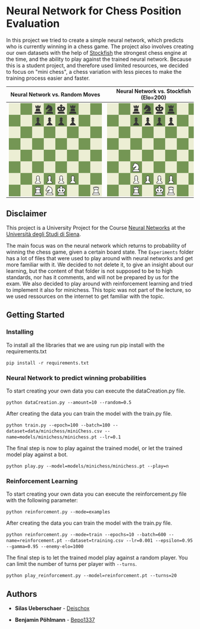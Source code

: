 # Neural Network for Chess Position Evaluation 

In this project we tried to create a simple neural network, which predicts who is currently winning in a chess game. The project also involves creating our own datasets with the help of [Stockfish](https://stockfishchess.org) the strongest chess engine at the time, and the ability to play against the trained neural network. Because this is a student project, and therefore used limited resources, we decided to focus on "mini chess", a chess variation with less pieces to make the training process easier and faster. 

| Neural Network vs. Random Moves | Neural Network vs. Stockfish (Elo=200) | Reinforcement Learning agent vs random player moves |
|:-------------------------------:|:--------------------------------------:|:----------------------------------------------------:|
| <div style="width:250px; height:250px; text-align:center;"><img src="images/random.gif" style="max-width:100%; max-height:100%;"></div> | <div style="width:250px; height:250px; text-align:center;"><img src="images/stockfish200.gif" style="max-width:100%; max-height:100%;"></div> | <div style="width:250px; height:250px; text-align:center;"><img src="images/reinforcement.gif" style="max-width:100%; max-height:100%;"></div> |

## Disclaimer 
This project is a University Project for the Course [Neural Networks](https://www.unisi.it/ugov/degreecourse/480727) at the [Università degli Studi di Siena](https://www.unisi.it).

The main focus was on the neural network which returns to probability of winning the chess game, given a certain board state. The `Experiments` folder has a lot of files that were used to play around with neural networks and get more familiar with it. We decided to not delete it, to give an insight about our learning, but the content of that folder is not supposed to be to high standards, nor has it comments, and will not be prepared by us for the exam. We also decided to play around with reinforcement learning and tried to implement it also for minichess. This topic was not part of the lecture, so we used ressources on the internet to get familiar with the topic.

## Getting Started
### Installing

To install all the libraries that we are using run pip install with the requirements.txt

```
pip install -r requirements.txt
```
### Neural Network to predict winning probabilities

To start creating your own data you can execute the dataCreation.py file.

```
python dataCreation.py --amount=10 --random=0.5
```

After creating the data you can train the model with the train.py file.

```
python train.py --epoch=100 --batch=100 --dataset=data/minichess/miniChess.csv --name=models/minichess/minichess.pt --lr=0.1
```

The final step is now to play against the trained model, or let the trained model play against a bot.

```
python play.py --model=models/minichess/minichess.pt --play=n
```
### Reinforcement Learning
To start creating your own data you can execute the reinforcement.py file with the following parameter:

```
python reinforcement.py --mode=examples
```
After creating the data you can train the model with the train.py file.

```
python reinforcement.py --mode=train --epochs=10 --batch=600 --name=reinforcement.pt --dataset=training.csv --lr=0.001 --epsilon=0.95 --gamma=0.95 --enemy-elo=1000
```
The final step is to let the trained model play against a random player.
You can limit the number of turns per player with `--turns`.
```
python play_reinforcement.py --model=reinforcement.pt --turns=20 
```


## Authors

* **Silas Ueberschaer** - [Deischox](https://github.com/Deischox)

* **Benjamin Pöhlmann** - [Bepo1337](https://github.com/Bepo1337)
